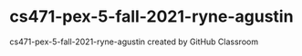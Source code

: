 # cs471-pex-5-fall-2021-ryne-agustin
cs471-pex-5-fall-2021-ryne-agustin created by GitHub Classroom
